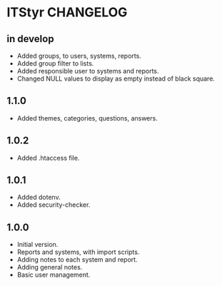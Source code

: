 # ITStyr CHANGELOG

## in develop

* Added groups, to users, systems, reports.
* Added group filter to lists.
* Added responsible user to systems and reports.
* Changed NULL values to display as empty instead of black square.

## 1.1.0

* Added themes, categories, questions, answers.

## 1.0.2

* Added .htaccess file.

## 1.0.1

* Added dotenv.
* Added security-checker.

## 1.0.0

* Initial version.
* Reports and systems, with import scripts.
* Adding notes to each system and report.
* Adding general notes.
* Basic user management.
